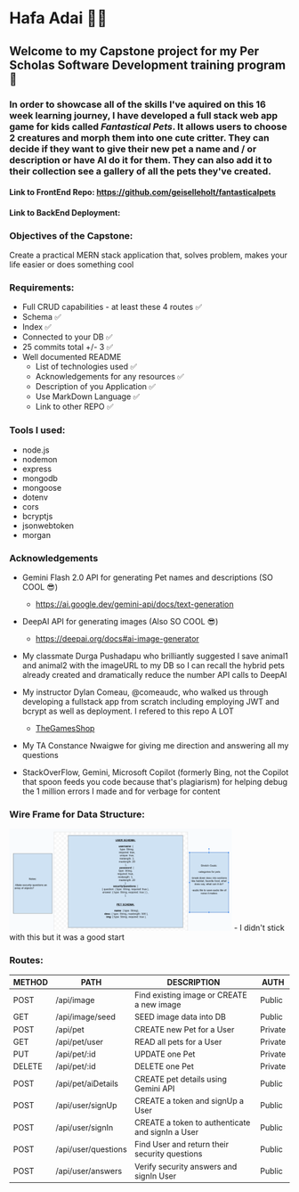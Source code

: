 # Hafa Adai 🌻🐡

## Welcome to my Capstone project for my Per Scholas Software Development training program 🎊

### In order to showcase all of the skills I've aquired on this 16 week learning journey, I have developed a full stack web app game for kids called **_Fantastical Pets_**. It allows users to choose 2 creatures and morph them into one cute critter. They can decide if they want to give their new pet a name and / or description or have AI do it for them. They can also add it to their collection see a gallery of all the pets they've created.

#### Link to FrontEnd Repo: https://github.com/geiselleholt/fantasticalpets

#### Link to BackEnd Deployment:

### Objectives of the Capstone:

Create a practical MERN stack application that, solves problem, makes your life easier or does something cool

### Requirements:

- Full CRUD capabilities - at least these 4 routes ✅
- Schema ✅
- Index ✅
- Connected to your DB ✅
- 25 commits total +/- 3 ✅
- Well documented README
  - List of technologies used ✅
  - Acknowledgements for any resources ✅
  - Description of you Application ✅
  - Use MarkDown Language ✅
  - Link to other REPO ✅

### Tools I used:

- node.js
- nodemon
- express
- mongodb
- mongoose
- dotenv
- cors
- bcryptjs
- jsonwebtoken
- morgan

### Acknowledgements

- Gemini Flash 2.0 API for generating Pet names and descriptions (SO COOL 😎)

  - https://ai.google.dev/gemini-api/docs/text-generation

- DeepAI API for generating images (Also SO COOL 😎)

  - https://deepai.org/docs#ai-image-generator

- My classmate Durga Pushadapu who brilliantly suggested I save animal1 and animal2 with the imageURL to my DB so I can recall the hybrid pets already created and dramatically reduce the number API calls to DeepAI

- My instructor Dylan Comeau, @comeaudc, who walked us through developing a fullstack app from scratch including employing JWT and bcrypt as well as deployment. I refered to this repo A LOT

  - [TheGamesShop](https://github.com/comeaudc/TheGamesShopBE)

- My TA Constance Nwaigwe for giving me direction and answering all my questions

- StackOverFlow, Gemini, Microsoft Copilot (formerly Bing, not the Copilot that spoon feeds you code because that's plagiarism) for helping debug the 1 million errors I made and for verbage for content

### Wire Frame for Data Structure:

<img src="images/dataStructure.png" alt="Wireframe of Data Structure" width="400">
- I didn't stick with this but it was a good start

### Routes:

| METHOD | PATH                | DESCRIPTION                                      | AUTH    |
| ------ | ------------------- | ------------------------------------------------ | ------- |
| POST   | /api/image          | Find existing image or CREATE a new image        | Public  |
| GET    | /api/image/seed     | SEED image data into DB                          | Public  |
| POST   | /api/pet            | CREATE new Pet for a User                        | Private |
| GET    | /api/pet/user       | READ all pets for a User                         | Private |
| PUT    | /api/pet/:id        | UPDATE one Pet                                   | Private |
| DELETE | /api/pet/:id        | DELETE one Pet                                   | Private |
| POST   | /api/pet/aiDetails  | CREATE pet details using Gemini API              | Public  |
| POST   | /api/user/signUp    | CREATE a token and signUp a User                 | Public  |
| POST   | /api/user/signIn    | CREATE a token to authenticate and signIn a User | Public  |
| POST   | /api/user/questions | Find User and return their security questions    | Public  |
| POST   | /api/user/answers   | Verify security answers and signIn User          | Public  |
